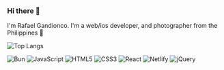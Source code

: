 ### Hi there 👋

I'm Rafael Gandionco. I'm a web/ios developer, and photographer from the Philippines 🌴


<!-- See: https://github.com/anuraghazra/github-readme-stats?tab=readme-ov-file#all-demos -->
![Top Langs](https://github-readme-stats.vercel.app/api/top-langs/?username=rafaelgandi&layout=compact&theme=dracula)

![Bun](https://img.shields.io/badge/Bun-%23000000.svg?style=for-the-badge&logo=bun&logoColor=white)
![JavaScript](https://img.shields.io/badge/javascript-%23323330.svg?style=for-the-badge&logo=javascript&logoColor=%23F7DF1E)
![HTML5](https://img.shields.io/badge/html5-%23E34F26.svg?style=for-the-badge&logo=html5&logoColor=white)
![CSS3](https://img.shields.io/badge/css3-%231572B6.svg?style=for-the-badge&logo=css3&logoColor=white)
![React](https://img.shields.io/badge/react-%2320232a.svg?style=for-the-badge&logo=react&logoColor=%2361DAFB)
![Netlify](https://img.shields.io/badge/netlify-%23000000.svg?style=for-the-badge&logo=netlify&logoColor=#00C7B7)
![jQuery](https://img.shields.io/badge/jquery-%230769AD.svg?style=for-the-badge&logo=jquery&logoColor=white)


<!--
**rafaelgandi/rafaelgandi** is a ✨ _special_ ✨ repository because its `README.md` (this file) appears on your GitHub profile.
-->
